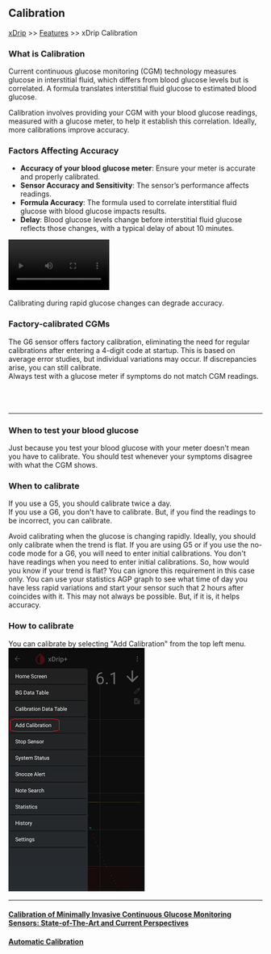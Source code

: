 ## Calibration  
[xDrip](../README.md) >> [Features](./Features_page.md) >> xDrip Calibration  
  
### What is Calibration  
Current continuous glucose monitoring (CGM) technology measures glucose in interstitial fluid, which differs from blood glucose levels but is correlated. A formula translates interstitial fluid glucose to estimated blood glucose.

Calibration involves providing your CGM with your blood glucose readings, measured with a glucose meter, to help it establish this correlation. Ideally, more calibrations improve accuracy.  
  
### Factors Affecting Accuracy  
* **Accuracy of your blood glucose meter**: Ensure your meter is accurate and properly calibrated.  
* **Sensor Accuracy and Sensitivity**: The sensor’s performance affects readings.  
* **Formula Accuracy**:  The formula used to correlate interstitial fluid glucose with blood glucose impacts results.  
* **Delay**: Blood glucose levels change before interstitial fluid glucose reflects those changes, with a typical delay of about 10 minutes.
  
<video width="200" controlsList="nodownload" src="./videos/difference_interstitial_fluid_vs_blood_glucose.mp4" controls>  
</video>  
  
Calibrating during rapid glucose changes can degrade accuracy.  
  
### Factory-calibrated CGMs  
The G6 sensor offers factory calibration, eliminating the need for regular calibrations after entering a 4-digit code at startup.  This is based on average error studies, but individual variations may occur.   If discrepancies arise, you can still calibrate.  
Always test with a glucose meter if symptoms do not match CGM readings.  
<br/>  
<br/>  
  
---  
  
### When to test your blood glucose  
Just because you test your blood glucose with your meter doesn't mean you have to calibrate.  You should test whenever your symptoms disagree with what the CGM shows.  

### When to calibrate  
If you use a G5, you should calibrate twice a day.  
If you use a G6, you don't have to calibrate.  But, if you find the readings to be incorrect, you can calibrate.  

Avoid calibrating when the glucose is changing rapidly.  Ideally, you should only calibrate when the trend is flat.  If you are using G5 or if you use the no-code mode for a G6, you will need to enter initial calibrations.  You don't have readings when you need to enter initial calibrations.  So, how would you know if your trend is flat?  You can ignore this requirement in this case only.  You can use your statistics AGP graph to see what time of day you have less rapid variations and start your sensor such that 2 hours after coincides with it.  This may not always be possible.  But, if it is, it helps accuracy.
  
### How to calibrate  
You can calibrate by selecting "Add Calibration" from the top left menu.  
![](./images/HowtoCalibrate.png)  
  
---  
  
#### [Calibration of Minimally Invasive Continuous Glucose Monitoring Sensors: State-of-The-Art and Current Perspectives](./pdf/biosensors-08-00024.pdf)
#### [Automatic Calibration](./AutoCal.md)
  
